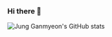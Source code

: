 ### Hi there 👋

![Jung Ganmyeon's GitHub stats](https://github-readme-stats.vercel.app/api?username=jungganmyeon&show_icons=true&theme=tokyonight)

<!--
**junggamyeon/junggamyeon** is a ✨ _special_ ✨ repository because its `README.md` (this file) appears on your GitHub profile.

Here are some ideas to get you started:

- 🔭 I’m currently working on ...
- 🌱 I’m currently learning ...
- 👯 I’m looking to collaborate on ...
- 🤔 I’m looking for help with ...
- 💬 Ask me about ...
- 📫 How to reach me: ...
- 😄 Pronouns: ...
- ⚡ Fun fact: ...
-->
